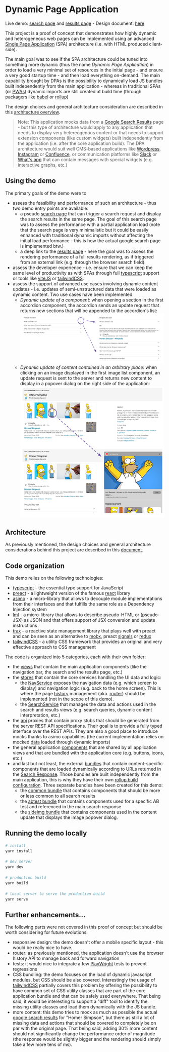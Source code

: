 
# Dynamic Page Application

Live demo: [search page][search] and [results page][results] - Design document: [here][archi]



This project is a proof of concept that demonstrates how highly dynamic and heterogeneous web pages can be implemented using an advanced [Single Page Application][SPA] (SPA) architecture (i.e. with HTML produced client-side).

The main goal was to see if the SPA architecture could be tuned into something more dynamic (thus the name *Dynamic Page Application*) in order to load a very minimal set of resources in the initial page - and ensure a very good startup time - and then load everything on-demand. The main capability brought by DPAs is the possibility to dynamically load JS bundles built independently from the main application - whereas in traditional SPAs (or [PWAs][PWA]) dynamic imports are still created at build time (through packagers like [babel] or [rollup])

The design choices and general architecture consideration are described in this [architecture overview][archi].

> Note: This application mocks data from a [Google Search Results][GSPHS] page - but this type of architecture would apply to any application that needs to display very hetereogenous content or that needs to support extension components (like custom widgets) built independently from the application (i.e. after the core application build). The DPA architecture would suit well CMS-based applications like [Wordpress], [Instagram] or [Confluence], or communication platforms like [Slack] or [What's app][Whatsapp] that can contain messages with special widgets (e.g. interactive graphs, etc.)

[GSPHS]: https://www.google.com/search?q=homer+simpson
[Wordpress]: https://wordpress.com/read
[Instagram]: https://www.instagram.com/
[Confluence]: https://www.atlassian.com/software/confluence
[Slack]: https://slack.com/
[Whatsapp]: https://www.whatsapp.com/


## Using the demo

The primary goals of the demo were to
- assess the feasibility and performance of such an architecture - thus two demo entry points are available:
    - a pseudo [search page][search] that can trigger a search request and display the search results in the same page. The goal of this search page was to assess the performance with a partial application load (note that the search page is very minimalistic but it could be easily enhanced with traditional dynamic imports without affecting the initial load performance - this is how the actual google search page is implemented btw.)
    - a deep link to the [results page][results] - here the goal was to assess the rendering performance of a full results rendering, as if triggered from an external link (e.g. through the browser search field).
- assess the developer experience - i.e. ensure that we can keep the same level of productivity as with SPAs through full [typescript] support or tools like [viteJS] or [tailwindCSS].
- assess the support of advanced use cases involving dynamic content updates - i.e. updates of semi-unstructured data that were loaded as dynamic content. Two use cases have been implemented:
    - *Dynamic update of a component*: when opening a section in the first accordion component, the accordion sends an update request that returns new sections that will be appended to the accordion's list:
    ![mv](docs/accordion.png?raw=true)
    - *Dynamic update of content contained in an arbitrary place*: when clicking on an image displayed in the first image list component, an update request is sent to the server and returns new content to display in a popover dialog on the right side of the application:
    ![mv](docs/imgdialog.png?raw=true)


## Architecture

As previously mentioned, the design choices and general architecture considerations behind this project are described in this [document][archi].
## Code organization

This demo relies on the following technologies:
- [typescript] - the essential type support for JavaScript
- [preact] - a lightweight version of the famous [react] library
- [asimo] - a micro-library that allows to decouple module implementations from their interfaces and that fulfills the same role as a Dependency Injection system
- [lml] - a micro-library that allows to describe pseudo-HTML or (pseudo-JSX) as JSON and that offers support of JSX conversion and update instructions
- [trax] - a reactive state management library that plays well with preact and can be seen as an alternative to [mobx], preact [signals] or [redux]
- [tailwindCSS] - a utility CSS framework that provides an original and very effective approach to CSS management


The code is organized into 5 categories, each with their own folder:
- the [views] that contain the main application components (like the navigation bar, the search and the results page, etc.)
- the [stores] that contain the core services handling the UI data and logic:
    - the [NavService] exposes the navigation data (e.g. which screen to display) and navigation logic (e.g. back to the home screen). This is where the page [history] management (aka. [router]) should be implemented (not in the scope of this demo).
    - the [SearchService] that manages the data and actions used in the search and results views (e.g. search queries, dynamic content interpretation, etc.)
- the [api] proxies that contain proxy stubs that should be generated from the server REST API specifications. Their goal
is to provide a fully typed interface over the REST APIs. They are also a good place to introduce mocks thanks to asimo
capabilities (the current implementation relies on mocked [data] loaded through dynamic imports)
- the general application [components] that are shared by all application views and that are bundled with the application core (e.g. buttons, icons, etc.)
- and last but not least, the external [bundles] that contain content-specific components that are loaded dynamically according to URLs returned in the [Search Response]. Those bundles are built independently from the main application, this is why they have their own [rollup build configuration]. Three separate bundles have been created for this demo:
    - the [common bundle] that contains components that should be more or less common to all search results
    - the [abtest bundle] that contains components used for a specific AB test and referenced in the main search response
    - the [sideimg bundle] that contains components used in the content update that displays the image popover dialog.




[views]: https://github.com/asimojs/dpademo/tree/main/src/views
[stores]: https://github.com/asimojs/dpademo/tree/main/src/stores
[NavService]: https://github.com/asimojs/dpademo/blob/main/src/stores/nav.ts
[history]: https://developer.mozilla.org/en-US/docs/Web/API/History
[router]: https://github.com/preactjs/preact-router
[SearchService]: https://github.com/asimojs/dpademo/blob/main/src/stores/search.ts
[data]: https://github.com/asimojs/dpademo/tree/main/src/api/data
[components]: https://github.com/asimojs/dpademo/tree/main/src/components
[bundles]: https://github.com/asimojs/dpademo/tree/main/src/bundles
[Search Response]: https://github.com/asimojs/dpademo/blob/main/src/api/data/homer.ts
[rollup build configuration]: https://github.com/asimojs/dpademo/blob/main/rollup.config.js

[common bundle]: https://github.com/asimojs/dpademo/blob/main/src/bundles/common/index.ts
[abtest bundle]: https://github.com/asimojs/dpademo/blob/main/src/bundles/abtest/index.ts
[sideimg bundle]: https://github.com/asimojs/dpademo/blob/main/src/bundles/sideimg/index.ts


[typescript]: https://typescriptlang.org/
[preact]: https://preactjs.com/
[react]: https://reactjs.org/
[asimo]: https://github.com/asimojs/asimo
[lml]: https://github.com/asimojs/lml
[trax]: https://github.com/traxjs/trax
[mobx]: https://mobx.js.org/
[signals]: https://preactjs.com/guide/v10/signals/
[redux]: https://redux.js.org/
[api]: https://github.com/asimojs/dpademo/tree/main/src/api

## Running the demo locally

```bash
# install
yarn install

# dev server
yarn dev

# production build
yarn build

# local server to serve the production build
yarn serve
```

## Further enhancements...

The following parts were not covered in this proof of concept but should be worth considering for future evolutions:
- responsive design: the demo doesn't offer a mobile specific layout - this would be really nice to have.
- router: as previously mentioned, the application doesn't use the browser history API to manage back and forward navigation
- tests: it would nice to integrate a few [PlayWright] tests to prevent regressions
- CSS bundling: the demo focuses on the load of dynamic javascript modules, but CSS should be also covered. Interestingly the usage of [tailwindCSS] partially covers this problem by offering the possibility to have common set of CSS utility classes that are part of the core application bundle and that can be safely used everywhere. That being said, it would be interesting to support a "diff" tool to identify the missing utility classes and load them dynamically with the JS bundle.
- more content: this demo tries to mock as much as possible the actual [google search results][GSPHS] for "Homer Simpson", but there as still a lot of missing data and actions that should be covered to completely be on par with the original page. That being said, adding 30% more content should not significantly change the performance order of magnitude (the response would be slightly bigger and the rendering should simply take a few more tens of ms).

[search]: https://asimojs.github.io/dpademo/
[results]: https://asimojs.github.io/dpademo/homer_simpson.html
[SPA]: https://en.wikipedia.org/wiki/Single-page_application
[babel]: https://babeljs.io/
[rollup]: https://rollupjs.org/
[PWA]: https://en.wikipedia.org/wiki/Progressive_web_app
[archi]: https://docs.google.com/document/d/1GqCh5UbKQdyXI8jyj1YoDHQOfTM8bDsYIVEzXJIdPO8
[viteJS]: https://vitejs.dev/
[tailwindCSS]: https://tailwindcss.com/
[PlayWright]: https://playwright.dev/
